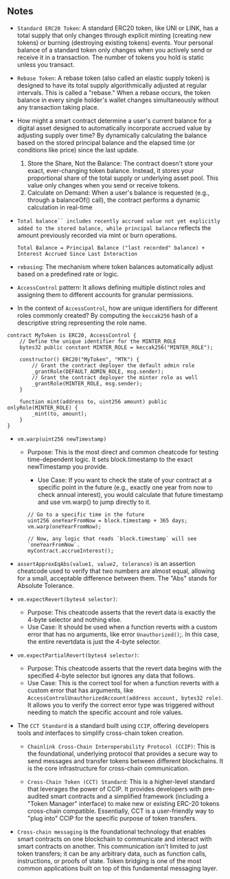 ## Notes

* `Standard ERC20 Token`: A standard ERC20 token, like UNI or LINK, has a total supply that only changes through explicit minting (creating new tokens) or burning (destroying existing tokens) events. Your personal balance of a standard token only changes when you actively send or receive it in a transaction. The number of tokens you hold is static unless you transact.

* `Rebase Token`: A rebase token (also called an elastic supply token) is designed to have its total supply algorithmically adjusted at regular intervals. This is called a "rebase." When a rebase occurs, the token balance in every single holder's wallet changes simultaneously without any transaction taking place.

* How might a smart contract determine a user's current balance for a digital asset designed to automatically incorporate accrued value by adjusting supply over time? By dynamically calculating the balance based on the stored principal balance and the elapsed time (or conditions like price) since the last update.

    1. Store the Share, Not the Balance: The contract doesn't store your exact, ever-changing token balance. Instead, it stores your proportional share of the total supply or underlying asset pool. This value only changes when you send or receive tokens.
    2. Calculate on Demand: When a user's balance is requested (e.g., through a balanceOf() call), the contract performs a dynamic calculation in real-time

* `Total balance`` includes recently accrued value not yet explicitly added to the stored balance, while principal balance` reflects the amount previously recorded via mint or burn operations.

    `Total Balance = Principal Balance ("last recorded" balance) + Interest Accrued Since Last Interaction`

* `rebasing`: The mechanism where token balances automatically adjust based on a predefined rate or logic.

* `AccessControl` pattern: It allows defining multiple distinct roles and assigning them to different accounts for granular permissions.

* In the context of `AccessControl`, how are unique identifiers for different roles commonly created? By computing the `keccak256` hash of a descriptive string representing the role name.

```solidity
contract MyToken is ERC20, AccessControl {
    // Define the unique identifier for the MINTER_ROLE
    bytes32 public constant MINTER_ROLE = keccak256("MINTER_ROLE");

    constructor() ERC20("MyToken", "MTK") {
        // Grant the contract deployer the default admin role
        _grantRole(DEFAULT_ADMIN_ROLE, msg.sender);
        // Grant the contract deployer the minter role as well
        _grantRole(MINTER_ROLE, msg.sender);
    }

    function mint(address to, uint256 amount) public onlyRole(MINTER_ROLE) {
        _mint(to, amount);
    }
}
```

* `vm.warp(uint256 newTimestamp)`
  - Purpose: This is the most direct and common cheatcode for testing time-dependent logic. It sets block.timestamp to the exact newTimestamp you provide.

    - Use Case: If you want to check the state of your contract at a specific point in the future (e.g., exactly one year from now to check annual interest), you would calculate that future timestamp and use vm.warp() to jump directly to it.

    ```solidity
    // Go to a specific time in the future
    uint256 oneYearFromNow = block.timestamp + 365 days;
    vm.warp(oneYearFromNow);

    // Now, any logic that reads `block.timestamp` will see `oneYearFromNow`.
    myContract.accrueInterest();
    ```

* `assertApproxEqAbs(value1, value2, tolerance)` is an assertion cheatcode used to verify that two numbers are almost equal, allowing for a small, acceptable difference between them. The "Abs" stands for Absolute Tolerance.

* `vm.expectRevert(bytes4 selector)`:

    - Purpose: This cheatcode asserts that the revert data is exactly the 4-byte selector and nothing else.
    - Use Case: It should be used when a function reverts with a custom error that has no arguments, like error `Unauthorized()`;. In this case, the entire revertdata is just the 4-byte selector.

* `vm.expectPartialRevert(bytes4 selector)`:

    - Purpose: This cheatcode asserts that the revert data begins with the specified 4-byte selector but ignores any data that follows.
    - Use Case: This is the correct tool for when a function reverts with a custom error that has arguments, like `AccessControlUnauthorizedAccount(address account, bytes32 role)`. It allows you to verify the correct error type was triggered without needing to match the specific account and role values.

* The `CCT Standard` is a standard built using `CCIP`, offering developers tools and interfaces to simplify cross-chain token creation.

    - `Chainlink Cross-Chain Interoperability Protocol (CCIP)`: This is the foundational, underlying protocol that provides a secure way to send messages and transfer tokens between different blockchains. It is the core infrastructure for cross-chain communication.

    - `Cross-Chain Token (CCT) Standard`: This is a higher-level standard that leverages the power of CCIP. It provides developers with pre-audited smart contracts and a simplified framework (including a "Token Manager" interface) to make new or existing ERC-20 tokens cross-chain compatible. Essentially, CCT is a user-friendly way to "plug into" CCIP for the specific purpose of token transfers.

* `Cross-chain messaging` is the foundational technology that enables smart contracts on one blockchain to communicate and interact with smart contracts on another. This communication isn't limited to just token transfers; it can be any arbitrary data, such as function calls, instructions, or proofs of state. Token bridging is one of the most common applications built on top of this fundamental messaging layer.
